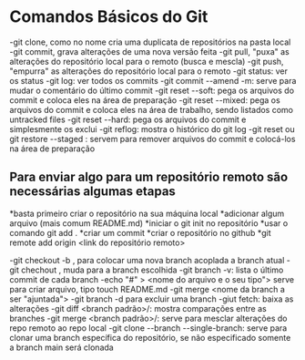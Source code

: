 # Comandos Básicos do Git

-git clone, como no nome cria uma duplicata de repositórios na pasta local
-git commit, grava alterações de uma nova versão feita 
-git pull, "puxa" as alterações do repositório local para o remoto (busca e mescla)
-git push, "empurra" as alterações do repositório local para o remoto
-git status: ver os status
-git log: ver todos os commits
-git commit --amend -m: serve para mudar o comentário do último commit
-git reset --soft: pega os arquivos do commit e coloca eles na área de preparação
-git reset --mixed: pega os arquivos do commit e coloca eles na área de trabalho, sendo listados como untracked files
-git reset --hard: pega os arquivos do commit e simplesmente os exclui
-git reflog: mostra o histórico do git log
-git reset <nome do arquivo> ou git restore --staged <nome do arquivo>: servem para remover arquivos do commit e colocá-los na área de preparação

## Para enviar algo para um repositório remoto são necessárias algumas etapas 
 *basta primeiro criar o repositório na sua máquina local
 *adicionar algum arquivo (mais comum README.md)
 *iniciar o git init no repositório
 *usar o comando git add .
 *criar um commit
 *criar o repositório no github
 *git remote add origin <link do repositório remoto>


-git checkout -b <nome da branch>, para colocar uma nova branch acoplada a branch atual
-git chechout <nome da branch>, muda para a branch escolhida
-git branch -v: lista o último commit de cada branch
-echo "#<nome do arquivo>" > <nome do arquivo e o seu tipo"> serve para criar arquivo, tipo touch README.md
-git merge <nome da branch a ser "ajuntada">
-git branch -d <nome da branch> para excluir uma branch
-giut fetch: baixa as alterações
-git diff <branch padrão>/<branch a ser comparada>: mostra comparações entre as branches
-git merge <branch padrão>/<branch a ser mesclada>: serve para mesclar alterações do repo remoto ao repo local
-git clone <url> --branch <nome da branch> --single-branch: serve para clonar uma branch específica do repositório, se não especificado somente a branch main será clonada